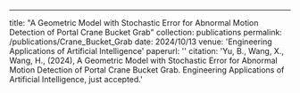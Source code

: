 ---
title: "A Geometric Model with Stochastic Error for Abnormal Motion Detection of Portal Crane Bucket Grab"
collection: publications
permalink: /publications/Crane_Bucket_Grab
date: 2024/10/13
venue: 'Engineering Applications of Artificial Intelligence'
paperurl: ''
citation: 'Yu, B., Wang, X., Wang, H., (2024), A Geometric Model with Stochastic Error for Abnormal Motion Detection of Portal Crane Bucket Grab. Engineering Applications of Artificial Intelligence, just accepted.'